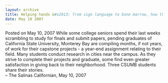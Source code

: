 ```yaml
---
layout: archive
title: Helping hands &#x2013; from sign language to bone marrow, how three CSUMB students turned requirements into community service
date: May 10 2007
---
```





<span class="date">Posted on May 10, 2007    </span>
While some college seniors spend their last weeks scrambling to
study for finals and submit papers, pending graduates of California
State University, Monterey Bay are compiling months, if not years,
of work for their capstone projects - a year-end assignment
relating to their field. Many students conduct research in cities
near the campus. As they strive to complete their projects and
graduate, some find even greater satisfaction in giving back to
their neighborhood. Three CSUMB students share their stories.<br>
&#x2013; The Salinas Californian, May 10, 2007<br/></br>




